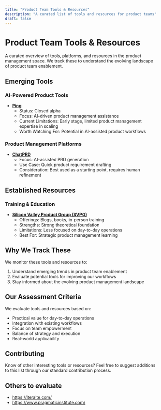 ```yaml
---
title: "Product Team Tools & Resources"
description: "A curated list of tools and resources for product teams"
draft: false
---
```


# Product Team Tools & Resources

A curated overview of tools, platforms, and resources in the product management space. We track these to understand the evolving landscape of product team enablement.

## Emerging Tools

### AI-Powered Product Tools
- **[Ping](https://www.ping-mi.com/)**
  - Status: Closed alpha
  - Focus: AI-driven product management assistance
  - Current Limitations: Early stage, limited product management expertise in scaling
  - Worth Watching For: Potential in AI-assisted product workflows

### Product Management Platforms
- **[ChatPRD](https://www.chatprd.com/)**
  - Focus: AI-assisted PRD generation
  - Use Case: Quick product requirement drafting
  - Consideration: Best used as a starting point, requires human refinement

## Established Resources

### Training & Education
- **[Silicon Valley Product Group (SVPG)](https://www.svpg.com/)**
  - Offerings: Blogs, books, in-person training
  - Strengths: Strong theoretical foundation
  - Limitations: Less focused on day-to-day operations
  - Best For: Strategic product management learning

## Why We Track These

We monitor these tools and resources to:
1. Understand emerging trends in product team enablement
2. Evaluate potential tools for improving our workflows
3. Stay informed about the evolving product management landscape

## Our Assessment Criteria

We evaluate tools and resources based on:
- Practical value for day-to-day operations
- Integration with existing workflows
- Focus on team empowerment
- Balance of strategy and execution
- Real-world applicability

## Contributing

Know of other interesting tools or resources? Feel free to suggest additions to this list through our standard contribution process.

## Others to evaluate
* https://iteraite.com/
* https://www.pragmaticinstitute.com/
